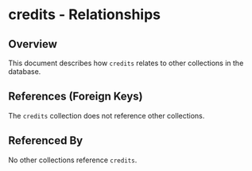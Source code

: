 # credits - Relationships

## Overview

This document describes how `credits` relates to other collections in the database.

## References (Foreign Keys)

The `credits` collection does not reference other collections.

## Referenced By

No other collections reference `credits`.

